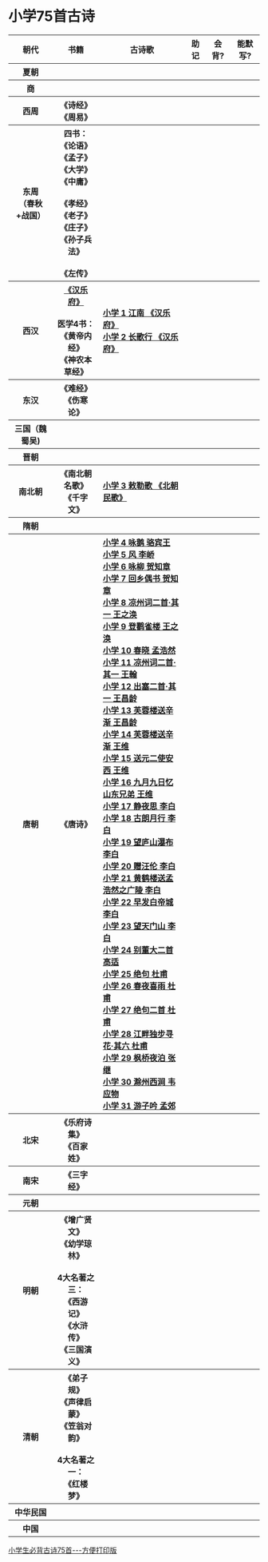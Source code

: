 
# 小学75首古诗

<table>
    <tr>
        <th>朝代</th>
        <th>书籍</th>
        <th>古诗歌</th>
        <th>助记</th>
        <th>会背?</th>
        <th>能默写?</th>
    </tr>
    <tr>
        <th>夏朝</th> <!朝代>
        <th></th> <!书籍>
        <th></th> <!古诗歌>
        <th></th> <!助记视频、图片>
        <th></th> <!会背了?>
        <th></th>  <!能默写了?>      
    </tr>
    <tr>
        <th>商</th> <!朝代>
        <th></th> <!书籍>
        <th></th> <!古诗歌>
        <th></th> <!助记视频、图片>
        <th></th> <!会背了?>
        <th></th>  <!能默写了?>            
    </tr> 
    <tr>
        <th>西周</th> <!朝代>
        <th>《诗经》<br>《周易》</th> <!书籍>
        <th align="left">
        </th> <!古诗歌>
        <th></th> <!助记视频、图片>
        <th></th> <!会背了?>
        <th></th>  <!能默写了?>            
    </tr>   
    <tr>
        <th>东周<br>（春秋+战国）</th> <!朝代>
        <th >
            四书：<br>
            《论语》<br>《孟子》<br>
            《大学》<br>《中庸》<br><br>
            《孝经》<br>《老子》<br>
            《庄子》<br>《孙子兵法》<br><br>  
            《左传》<br>
        </th> <!书籍>
        <th  align="left">
        </th> <!古诗歌>
        <th></th> <!助记视频、图片>
        <th></th> <!会背了?>
        <th></th>  <!能默写了?>            
    </tr>  
    <tr>
        <th>西汉</th> <!朝代>
        <th>
            <a href = "https://baike.baidu.com/item/%E6%B1%89%E4%B9%90%E5%BA%9C/291597">《汉乐府》</a><br><br>
            医学4书：<br>
            《黄帝内经》<br>《神农本草经》<br>
        </th> <!书籍>
        <th align="left">
            <a href = "https://baike.baidu.com/item/%E6%B1%9F%E5%8D%97/10633535">小学 1 江南 《汉乐府》 </a> <br>
            <a href = "https://www.gushiwen.org/GuShiWen_ab18ab0a9c.aspx">小学 2 长歌行 《汉乐府》 </a> <br>
        </th> <!古诗歌>
        <th></th> <!助记视频、图片>
        <th></th> <!会背了?>
        <th></th>  <!能默写了?>            
    </tr>   
    <tr>
        <th>东汉</th> <!朝代>
        <th>
            《难经》<br>《伤寒论》<br>
        </th> <!书籍>
        <th></th> <!古诗歌>
        <th></th> <!助记视频、图片>
        <th></th> <!会背了?>
        <th></th>  <!能默写了?>            
    </tr>  
    <tr>
        <th>三国（魏蜀吴)</th> <!朝代>
        <th></th> <!书籍>
        <th align="left">
        </th> <!古诗歌>
        <th></th> <!助记视频、图片>
        <th></th> <!会背了?>
        <th></th>  <!能默写了?>            
    </tr>   
    <tr>
        <th>晋朝</th> <!朝代>
        <th></th> <!书籍>
        <th align="left">
        </th> <!古诗歌>
        <th></th> <!助记视频、图片>
        <th></th> <!会背了?>
        <th></th>  <!能默写了?>            
    </tr>  
    <tr>
        <th>南北朝</th> <!朝代>
        <th>
            《南北朝名歌》<br>
            《千字文》<br>
        </th> <!书籍>
        <th align="left">
            <a href = "https://so.gushiwen.org/shiwenv_f996111bff75.aspx">小学 3 敕勒歌 《北朝民歌》</a> <br>
        </th> <!古诗歌>
        <th></th> <!助记视频、图片>
        <th></th> <!会背了?>
        <th></th>  <!能默写了?>            
    </tr>   
    <tr>
        <th>隋朝</th> <!朝代>
        <th></th> <!书籍>
        <th></th> <!古诗歌>
        <th></th> <!助记视频、图片>
        <th></th> <!会背了?>
        <th></th>  <!能默写了?>            
    </tr>   
    <tr>
        <th>唐朝</th> <!朝代>
        <th>
            《唐诗》<br>
        </th> <!书籍>
        <th align="left">
            <a href = "https://so.gushiwen.org/shiwenv_eeb3869b6242.aspx">小学 4 咏鹅 骆宾王</a> <br>
            <a href = "https://so.gushiwen.org/shiwenv_8bc9e1cc2b8f.aspx">小学 5 风 李峤</a> <br>
            <a href = "https://so.gushiwen.org/shiwenv_9936770100ef.aspx">小学 6 咏柳 贺知章</a> <br>
            <a href = "https://so.gushiwen.org/shiwenv_b132fee5c4d1.aspx">小学 7 回乡偶书 贺知章</a> <br>
            <a href = "https://so.gushiwen.org/shiwenv_3963afd966bc.aspx">小学 8 凉州词二首·其一 王之涣</a> <br>
            <a href = "https://so.gushiwen.org/shiwenv_c90ff9ea5a71.aspx">小学 9 登鹳雀楼 王之涣</a> <br>
            <a href = "https://so.gushiwen.org/shiwenv_ccee5691ba93.aspx">小学 10 春晓 孟浩然</a> <br>
            <a href = "https://so.gushiwen.org/shiwenv_9312f5349cd7.aspx">小学 11 凉州词二首·其一 王翰</a> <br>
            <a href = "https://so.gushiwen.org/shiwenv_b9e14c6e09aa.aspx">小学 12 出塞二首·其一 王昌龄</a> <br>
            <a href = "https://so.gushiwen.org/shiwenv_f433a64dd504.aspx">小学 13 芙蓉楼送辛渐 王昌龄</a> <br>
            <a href = "https://so.gushiwen.org/shiwenv_e9b1a8b4def0.aspx">小学 14 芙蓉楼送辛渐 王维</a> <br>
            <a href = "https://www.gushiwen.org/GuShiWen_aff9d6f4ad.aspx">小学 15 送元二使安西 王维</a> <br>
            <a href = "https://so.gushiwen.org/shiwenv_d75a706935de.aspx">小学 16 九月九日忆山东兄弟 王维</a> <br>
            <a href = "https://so.gushiwen.org/shiwenv_c35a60c1a8e2.aspx">小学 17 静夜思 李白</a> <br>
            <a href = "https://so.gushiwen.org/shiwenv_04c68a9b161e.aspx">小学 18 古朗月行 李白</a> <br>
            <a href = "https://so.gushiwen.org/shiwenv_62802abab937.aspx">小学 19 望庐山瀑布 李白</a> <br>
            <a href = "https://so.gushiwen.org/shiwenv_ca9eaf40a6ce.aspx">小学 20 赠汪伦 李白</a> <br>
            <a href = "https://so.gushiwen.org/shiwenv_d3f231047aef.aspx">小学 21 黄鹤楼送孟浩然之广陵 李白</a> <br>
            <a href = "https://so.gushiwen.org/shiwenv_0f81015a040c.aspx">小学 22 早发白帝城 李白</a> <br>
            <a href = "https://so.gushiwen.org/shiwenv_97e6296bfb8d.aspx">小学 23 望天门山 李白</a> <br>
            <a href = "https://so.gushiwen.org/shiwenv_4b3ccba01be6.aspx">小学 24 别董大二首 高适</a> <br>
            <a href = "https://so.gushiwen.org/shiwenv_549473b5211c.aspx">小学 25 绝句 杜甫</a> <br>
            <a href = "https://so.gushiwen.org/shiwenv_d48451f00541.aspx">小学 26 春夜喜雨 杜甫</a> <br>
            <a href = "https://so.gushiwen.org/shiwenv_03b34d6fdc1b.aspx">小学 27 绝句二首 杜甫</a> <br>            
            <a href = "https://so.gushiwen.org/shiwenv_7ef63cf7f13c.aspx">小学 28 江畔独步寻花·其六 杜甫</a> <br>
            <a href = "https://so.gushiwen.org/shiwenv_6fb73f607ad3.aspx">小学 29 枫桥夜泊 张继</a> <br>
            <a href = "https://so.gushiwen.org/shiwenv_f6bd6356c843.aspx">小学 30 滁州西涧 韦应物</a> <br>
            <a href = "https://so.gushiwen.org/shiwenv_161d06b0b556.aspx">小学 31 游子吟 孟郊</a> <br>
        </th> <!古诗歌>
        <th></th> <!助记视频、图片>
        <th></th> <!会背了?>
        <th></th>  <!能默写了?>            
    </tr>  
    <tr>
        <th>北宋</th> <!朝代>
        <th>
            《乐府诗集》<br>
            《百家姓》<br>
        </th> <!书籍>
        <th align="left">
        </th> <!古诗歌>
        <th>
        </th> <!助记视频、图片>
        <th></th> <!会背了?>
        <th></th>  <!能默写了?>            
    </tr>     
    <tr>
        <th>南宋</th> <!朝代>
        <th>
            《三字经》<br>
        </th> <!书籍>
        <th align="left">
        </th> <!古诗歌>
        <th></th> <!助记视频、图片>
        <th></th> <!会背了?>
        <th></th>  <!能默写了?>            
    </tr>  
    <tr>
        <th>元朝</th> <!朝代>
        <th></th> <!书籍>
        <th align="left">
        </th> <!古诗歌>
        <th></th> <!助记视频、图片>
        <th></th> <!会背了?>
        <th></th>  <!能默写了?>            
    </tr>    
    <tr>
        <th>明朝</th> <!朝代>
        <th>
            《增广贤文》<br>《幼学琼林》<br> <br>   
            4大名著之三：<br>
            《西游记》<br>《水浒传》<br>
            《三国演义》<br>   
        </th> <!书籍>
        <th align="left">
        </th> <!古诗歌>
        <th></th> <!助记视频、图片>
        <th></th> <!会背了?>
        <th></th>  <!能默写了?>            
    </tr>   
    <tr>
        <th>清朝</th> <!朝代>
        <th>
            《弟子规》<br>《声律启蒙》<br> 《笠翁对韵》<br><br>
            4大名著之一：<br>
            《红楼梦》<br>
        </th> <!书籍>
        <th  align="left">
        </th> <!古诗歌>
        <th></th> <!助记视频、图片>
        <th></th> <!会背了?>
        <th></th>  <!能默写了?>            
    </tr>    
    <tr>
        <th>中华民国</th> <!朝代>
        <th></th> <!书籍>
        <th></th> <!古诗歌>
        <th></th> <!助记视频、图片>
        <th></th> <!会背了?>
        <th></th>  <!能默写了?>            
    </tr>   
    <tr>
        <th>中国</th> <!朝代>
        <th></th> <!书籍>
        <th></th> <!古诗歌>
        <th></th> <!助记视频、图片>
        <th></th> <!会背了?>
        <th></th>  <!能默写了?>            
    </tr>      
</table>

[小学生必背古诗75首---方便打印版](https://wenku.baidu.com/view/619e94f477a20029bd64783e0912a21614797f14.html)<br>
